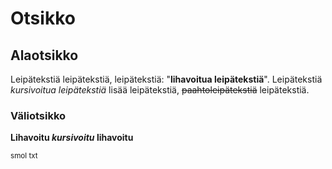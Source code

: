# Otsikko
## Alaotsikko

Leipätekstiä leipätekstiä, leipätekstiä: "**lihavoitua leipätekstiä**". Leipätekstiä *kursivoitua leipätekstiä* lisää leipätekstiä, ~~paahtoleipätekstiä~~ leipätekstiä.

### Väliotsikko


**Lihavoitu _kursivoitu_ lihavoitu**

<sub>smol txt</sub>
